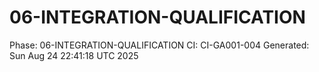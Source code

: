 # 06-INTEGRATION-QUALIFICATION
Phase: 06-INTEGRATION-QUALIFICATION
CI: CI-GA001-004
Generated: Sun Aug 24 22:41:18 UTC 2025
